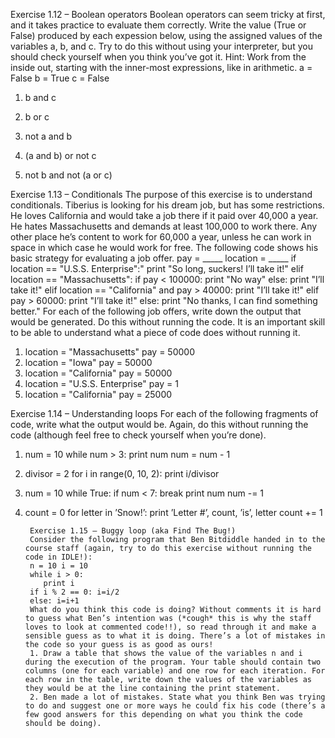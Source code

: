 Exercise 1.12 – Boolean operators
Boolean operators can seem tricky at first, and it takes practice to evaluate them correctly. Write the value (True or False) produced by each expession below, using the assigned values of the variables a, b, and c. Try to do this without using your interpreter, but you should check yourself when you think you’ve got it. Hint: Work from the inside out, starting with the inner-most expressions, like in arithmetic.
a = False
b = True
c = False
1. b and c
2. b or c
3. not a and b
4. (a and b) or not c

5. not b and not (a or c)

Exercise 1.13 – Conditionals
The purpose of this exercise is to understand conditionals. Tiberius is looking for his dream job, but has some restrictions. He loves California and would take a job there if it paid over 40,000 a year. He hates Massachusetts and demands at least 100,000 to work there. Any other place he’s content to work for 60,000 a year, unless he can work in space in which case he would work for free. The following code shows his basic strategy for evaluating a job offer.
pay = _____
location = _____
if location == "U.S.S. Enterprise":"
    print "So long, suckers! I’ll take it!"
elif location == "Massachusetts":
    if pay < 100000:
       print "No way"
    else:
       print "I’ll take it!"
elif location == "California" and pay > 40000:
    print "I’ll take it!"
elif pay > 60000:
    print "I’ll take it!"
else:
    print "No thanks, I can find something better."
For each of the following job offers, write down the output that would be generated. Do this without running the code. It is an important skill to be able to understand what a piece of code does without running it.
1. location = "Massachusetts" pay = 50000
2. location = "Iowa" pay = 50000
3. location = "California" pay = 50000
4. location = "U.S.S. Enterprise" pay = 1
5. location = "California" pay = 25000

Exercise 1.14 – Understanding loops
For each of the following fragments of code, write what the output would be. Again, do this without running the code (although feel free to check yourself when you’re done).
1. num = 10
while num > 3:
         print num
         num = num - 1
2. divisor = 2
for i in range(0, 10, 2):
         print i/divisor
3. num = 10 while True:
         if num < 7:
            break
         print num
         num -= 1
4. count = 0
for letter in ’Snow!’:
         print ’Letter #’, count, ’is’, letter
         count += 1

		Exercise 1.15 – Buggy loop (aka Find The Bug!)
		Consider the following program that Ben Bitdiddle handed in to the course staff (again, try to do this exercise without running the code in IDLE!):
		n = 10 i = 10
		while i > 0:
		   print i
		if i % 2 == 0: i=i/2
		else: i=i+1
		What do you think this code is doing? Without comments it is hard to guess what Ben’s intention was (*cough* this is why the staff loves to look at commented code!!), so read through it and make a sensible guess as to what it is doing. There’s a lot of mistakes in the code so your guess is as good as ours!
		1. Draw a table that shows the value of the variables n and i during the execution of the program. Your table should contain two columns (one for each variable) and one row for each iteration. For each row in the table, write down the values of the variables as they would be at the line containing the print statement.
		2. Ben made a lot of mistakes. State what you think Ben was trying to do and suggest one or more ways he could fix his code (there’s a few good answers for this depending on what you think the code should be doing).
		
